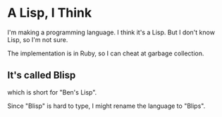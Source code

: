 # A Lisp, I Think

I'm making a programming language. I think it's a Lisp. But
I don't know Lisp, so I'm not sure.

The implementation is in Ruby, so I can cheat at garbage
collection.

## It's called Blisp

which is short for "Ben's Lisp".

Since "Blisp" is hard to type, I might rename the language
to "Blips".
